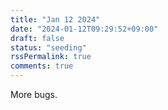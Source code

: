 ```yaml
---
title: "Jan 12 2024"
date: "2024-01-12T09:29:52+09:00"
draft: false
status: "seeding"
rssPermalink: true
comments: true
---
```


More bugs.